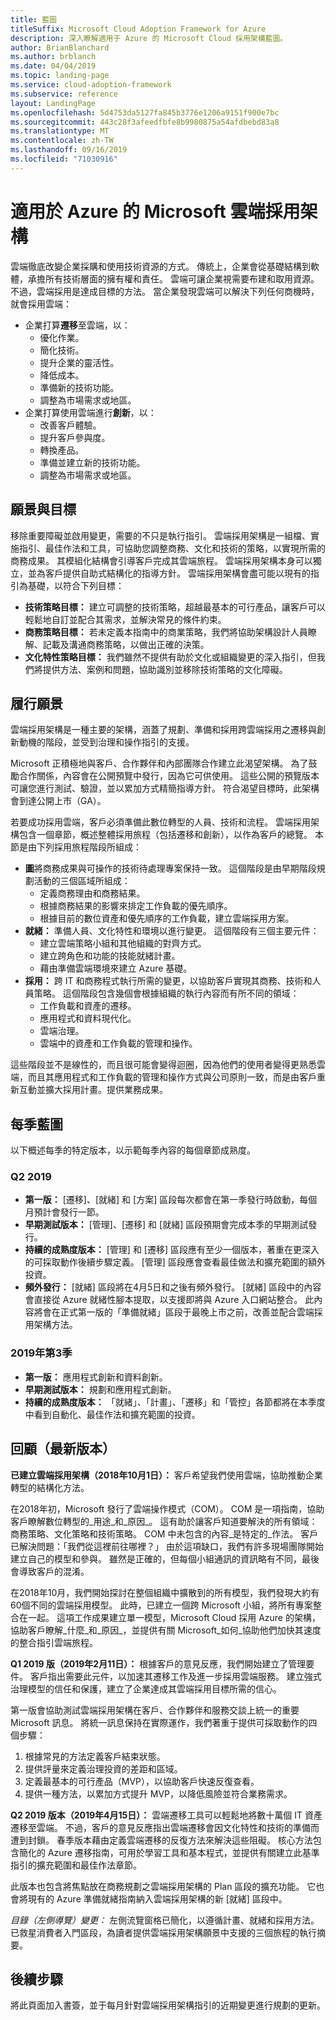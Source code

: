 ```yaml
---
title: 藍圖
titleSuffix: Microsoft Cloud Adoption Framework for Azure
description: 深入瞭解適用于 Azure 的 Microsoft Cloud 採用架構藍圖。
author: BrianBlanchard
ms.author: brblanch
ms.date: 04/04/2019
ms.topic: landing-page
ms.service: cloud-adoption-framework
ms.subservice: reference
layout: LandingPage
ms.openlocfilehash: 5d4753da5127fa845b3776e1206a9151f900e7bc
ms.sourcegitcommit: 443c28f3afeedfbfe8b9980875a54afdbebd83a8
ms.translationtype: MT
ms.contentlocale: zh-TW
ms.lasthandoff: 09/16/2019
ms.locfileid: "71030916"
---
```

# <a name="microsoft-cloud-adoption-framework-for-azure"></a>適用於 Azure 的 Microsoft 雲端採用架構

雲端徹底改變企業採購和使用技術資源的方式。 傳統上，企業會從基礎結構到軟體，承擔所有技術層面的擁有權和責任。 雲端可讓企業視需要布建和取用資源。 不過，雲端採用是達成目標的方法。 當企業發現雲端可以解決下列任何商機時，就會採用雲端：

- 企業打算**遷移**至雲端，以：
  - 優化作業。
  - 簡化技術。
  - 提升企業的靈活性。
  - 降低成本。
  - 準備新的技術功能。
  - 調整為市場需求或地區。
- 企業打算使用雲端進行**創新**，以：
  - 改善客戶體驗。
  - 提升客戶參與度。
  - 轉換產品。
  - 準備並建立新的技術功能。
  - 調整為市場需求或地區。

## <a name="vision-and-objectives"></a>願景與目標

移除重要障礙並啟用變更，需要的不只是執行指引。 雲端採用架構是一組檔、實施指引、最佳作法和工具，可協助您調整商務、文化和技術的策略，以實現所需的商務成果。 其模組化結構會引導客戶完成其雲端旅程。 雲端採用架構本身可以獨立，並為客戶提供自助式結構化的指導方針。 雲端採用架構會盡可能以現有的指引為基礎，以符合下列目標：

- **技術策略目標：** 建立可調整的技術策略，超越最基本的可行產品，讓客戶可以輕鬆地自訂並配合其需求，並解決常見的條件約束。
- **商務策略目標：** 若未定義本指南中的商業策略，我們將協助架構設計人員瞭解、記載及溝通商務策略，以做出正確的決策。
- **文化特性策略目標：** 我們雖然不提供有助於文化或組織變更的深入指引，但我們將提供方法、案例和問題，協助識別並移除技術策略的文化障礙。

## <a name="fulfilling-the-vision"></a>履行願景

雲端採用架構是一種主要的架構，涵蓋了規劃、準備和採用跨雲端採用之遷移與創新動機的階段，並受到治理和操作指引的支援。

Microsoft 正積極地與客戶、合作夥伴和內部團隊合作建立此渴望架構。 為了鼓勵合作關係，內容會在公開預覽中發行，因為它可供使用。 這些公開的預覽版本可讓您進行測試、驗證，並以累加方式精簡指導方針。 符合渴望目標時，此架構會到達公開上市（GA）。

若要成功採用雲端，客戶必須準備此數位轉型的人員、技術和流程。 雲端採用架構包含一個章節，概述整體採用旅程（包括遷移和創新），以作為客戶的總覽。 本節是由下列採用旅程階段所組成：

- **圖**將商務成果與可操作的技術待處理專案保持一致。 這個階段是由早期階段規劃活動的三個區域所組成：
  - 定義商務理由和商務結果。
  - 根據商務結果的影響來排定工作負載的優先順序。
  - 根據目前的數位資產和優先順序的工作負載，建立雲端採用方案。
- **就緒：** 準備人員、文化特性和環境以進行變更。 這個階段有三個主要元件：
  - 建立雲端策略小組和其他組織的對齊方式。
  - 建立跨角色和功能的技能就緒計畫。
  - 藉由準備雲端環境來建立 Azure 基礎。
- **採用：** 跨 IT 和商務程式執行所需的變更，以協助客戶實現其商務、技術和人員策略。 這個階段包含幾個會根據組織的執行內容而有所不同的領域：
  - 工作負載和資產的遷移。
  - 應用程式和資料現代化。
  - 雲端治理。
  - 雲端中的資產和工作負載的管理和操作。

這些階段並不是線性的，而且很可能會變得迴圈，因為他們的使用者變得更熟悉雲端，而且其應用程式和工作負載的管理和操作方式與公司原則一致，而是由客戶重新互動並擴大採用計畫。提供業務成果。

## <a name="quarterly-roadmap"></a>每季藍圖

以下概述每季的特定版本，以示範每季內容的每個章節成熟度。

### <a name="q2-2019"></a>Q2 2019

- **第一版：** [遷移]、[就緒] 和 [方案] 區段每次都會在第一季發行時啟動，每個月預計會發行一節。
- **早期測試版本：** [管理]、[遷移] 和 [就緒] 區段預期會完成本季的早期測試發行。
- **持續的成熟度版本：** [管理] 和 [遷移] 區段應有至少一個版本，著重在更深入的可採取動作後續步驟定義。 [管理] 區段應會查看最佳做法和擴充範圍的額外投資。
- **頻外發行：** [就緒] 區段將在4月5日和之後有頻外發行。 [就緒] 區段中的內容會直接從 Azure 就緒性腳本提取，以支援即將與 Azure 入口網站整合。 此內容將會在正式第一版的「準備就緒」區段于最晚上市之前，改善並配合雲端採用架構方法。

### <a name="q3-2019"></a>2019年第3季

- **第一版：** 應用程式創新和資料創新。
- **早期測試版本：** 規劃和應用程式創新。
- **持續的成熟度版本：** 「就緒」、「計畫」、「遷移」和「管控」各節都將在本季度中看到自動化、最佳作法和擴充範圍的投資。

## <a name="looking-back-recent-releases"></a>回顧（最新版本）

**已建立雲端採用架構（2018年10月1日）：** 客戶希望我們使用雲端，協助推動企業轉型的結構化方法。

在2018年初，Microsoft 發行了雲端操作模式（COM）。 COM 是一項指南，協助客戶瞭解數位轉型的_用途_和_原因_。 這有助於讓客戶知道要解決的所有領域：商務策略、文化策略和技術策略。 COM 中未包含的內容_是特定的_作法。 客戶已解決問題：「我們從這裡前往哪裡？」 由於這項缺口，我們有許多現場團隊開始建立自己的模型和參與。 雖然是正確的，但每個小組通訊的資訊略有不同，最後會導致客戶的混淆。

在2018年10月，我們開始探討在整個組織中擴散到的所有模型，我們發現大約有60個不同的雲端採用模型。 此時，已建立一個跨 Microsoft 小組，將所有專案整合在一起。 這項工作成果建立單一模型，Microsoft Cloud 採用 Azure 的架構，協助客戶瞭解_什麼_和_原因_，並提供有關 Microsoft_如何_協助他們加快其速度的整合指引雲端旅程。

**Q1 2019 版（2019年2月11日）：** 根據客戶的意見反應，我們開始建立了管理要件。 客戶指出需要此元件，以加速其遷移工作及進一步採用雲端服務。 建立強式治理模型的信任和保護，建立了企業達成其雲端採用目標所需的信心。

第一版會協助測試雲端採用架構在客戶、合作夥伴和服務交談上統一的重要 Microsoft 訊息。 將統一訊息保持在實際運作，我們著重于提供可採取動作的四個步驟：

1. 根據常見的方法定義客戶結束狀態。
2. 提供評量來定義治理投資的差距和區域。
3. 定義最基本的可行產品（MVP），以協助客戶快速反復查看。
4. 提供一種方法，以累加方式提升 MVP，以降低風險並符合業務需求。

**Q2 2019 版本（2019年4月15日）：** 雲端遷移工具可以輕鬆地將數十萬個 IT 資產遷移至雲端。 不過，客戶的意見反應指出雲端遷移會因文化特性和技術的準備而遭到封鎖。 春季版本藉由定義雲端遷移的反復方法來解決這些阻礙。 核心方法包含簡化的 Azure 遷移指南，可用於學習工具和基本程式，並提供有關建立此基準指引的擴充範圍和最佳作法章節。

此版本也包含將焦點放在商務規劃之雲端採用架構的 Plan 區段的擴充功能。 它也會將現有的 Azure 準備就緒指南納入雲端採用架構的新 [就緒] 區段中。

_目錄（左側導覽）變更：_ 左側流覽窗格已簡化，以遵循計畫、就緒和採用方法。 已救星消費者入門區段，為讀者提供雲端採用架構願景中支援的三個旅程的執行摘要。

## <a name="next-steps"></a>後續步驟

將此頁面加入書簽，並于每月針對雲端採用架構指引的近期變更進行規劃的更新。
